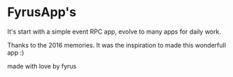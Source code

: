# FyrusApp's

It's start with a simple event RPC app, evolve to many apps for daily work.

Thanks to the 2016 memories. It was the inspiration to made this wonderfull app :)

made with love by fyrus
